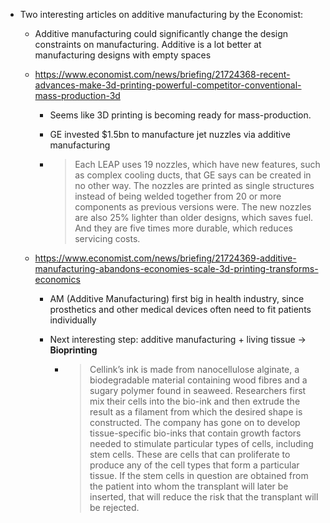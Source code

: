 - Two interesting articles on additive manufacturing by the Economist:

  - Additive manufacturing could significantly change the design constraints on manufacturing. Additive is a lot better at manufacturing designs with empty spaces

  - https://www.economist.com/news/briefing/21724368-recent-advances-make-3d-printing-powerful-competitor-conventional-mass-production-3d

    - Seems like 3D printing is becoming ready for mass-production.

    - GE invested $1.5bn to manufacture jet nuzzles via additive manufacturing

    - > Each LEAP uses 19 nozzles, which have new features, such as complex cooling ducts, that GE says can be created in no other way. The nozzles are printed as single structures instead of being welded together from 20 or more components as previous versions were. The new nozzles are also 25% lighter than older designs, which saves fuel. And they are five times more durable, which reduces servicing costs.

  - https://www.economist.com/news/briefing/21724369-additive-manufacturing-abandons-economies-scale-3d-printing-transforms-economics

    - AM (Additive Manufacturing) first big in health industry, since prosthetics and other medical devices often need to fit patients individually

    - Next interesting step: additive manufacturing + living tissue -> **Bioprinting**

      - > Cellink’s ink is made from nanocellulose alginate, a biodegradable material containing wood fibres and a sugary polymer found in seaweed. Researchers first mix their cells into the bio-ink and then extrude the result as a filament from which the desired shape is constructed. The company has gone on to develop tissue-specific bio-inks that contain growth factors needed to stimulate particular types of cells, including stem cells. These are cells that can proliferate to produce any of the cell types that form a particular tissue. If the stem cells in question are obtained from the patient into whom the transplant will later be inserted, that will reduce the risk that the transplant will be rejected.